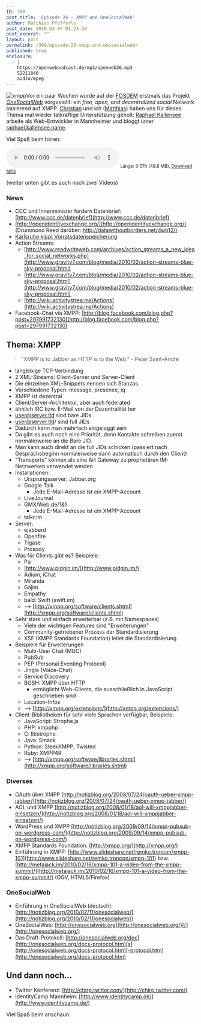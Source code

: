 ```yaml
---
ID: 308
post_title: 'Episode 26 - XMPP und OneSocialWeb'
author: Matthias Pfefferle
post_date: 2010-03-07 01:24:28
post_excerpt: ""
layout: post
permalink: /308/episode-26-xmpp-und-onesocialweb/
published: true
enclosure:
  - |
    https://openwebpodcast.de/mp3/openweb26.mp3
    52211840
    audio/mpeg
---
```


![xmpp](https://openwebpodcast.de/uploads/2010/03/xmpp.png "xmpp")Vor ein paar Wochen wurde auf der [FOSDEM](http://fosdem.org/2010/) erstmals das Projekt _[OneSocialWeb](http://onesocialweb.org/)_ vorgestellt: ein _free, open, and decentralized social_ Network basierend auf XMPP. [Christian](http://mrtopf.de) und ich ([Matthias](http://notizblog.org/)) haben uns für dieses Thema mal wieder tatkräftige Unterstützung geholt: [Raphael Kallensee](http://identi.ca/rkallensee) arbeite als Web-Entwickler in Mannheimer und bloggt unter [raphael.kallensee.name](http://raphael.kallensee.name/).

Viel Spaß beim hören:

<audio controls>
  <source src="https://openwebpodcast.de/mp3/openweb26.mp3" type="audio/mpeg">
  Ihr Browser unterstützt diesen Audio-Player nicht.
</audio>
<small>Länge: 0:57h (49.8 MB), <a href="https://openwebpodcast.de/mp3/openweb26.mp3">Download MP3</a></small>

(weiter unten gibt es auch noch zwei Videos)

### News

*   CCC und Innenminister fordern Datenbrief: [http://www.ccc.de/datenbrief](http://www.ccc.de/datenbrief)
*   [http://openidentityexchange.org/](http://openidentityexchange.org/) (Drummond Reed darüber: [http://datawithoutborders.net/dwb12/)](http://datawithoutborders.net/dwb12/%29)
*   [Karlsruhe kippt Vorratsdatenspeicherung](http://www.tagesschau.de/inland/bundesverfassungsgericht144.html)
*   Action Streams:
    *   [http://www.readwriteweb.com/archives/action_streams_a_new_idea_for_social_networks.php](http://www.gravity7.com/blog/media/2010/02/action-streams-blue-sky-proposal.html)
    *   [http://www.gravity7.com/blog/media/2010/02/action-streams-blue-sky-proposal.html](http://www.gravity7.com/blog/media/2010/02/action-streams-blue-sky-proposal.html)
    *   [http://wiki.activitystrea.ms/Actions](http://wiki.activitystrea.ms/Actions)
*   Facebook-Chat via XMPP: [http://blog.facebook.com/blog.php?post=297991732130](http://blog.facebook.com/blog.php?post=297991732130)

## Thema: XMPP

> "XMPP is to Jabber as HTTP is to the Web." - Peter Saint-André

*   langlebige TCP-Verbindung
*   2 XML-Streams: Client-Server und Server-Client
*   Die einzelnen XML-Snippets nennen sich Stanzas
*   Verschiedene Typen: message, presence, iq
*   XMPP ist dezentral
*   Client/Server-Architektur, aber auch federated
*   ähnlich IRC bzw. E-Mail von der Dezentralität her
*   user@server.tld sind bare JIDs
*   user@server.tld/<resource> sind full JIDs
*   Dadurch kann man mehrfach eingeloggt sein
*   Da gibt es auch noch eine Priorität, denn Kontakte schreiben zuerst normalerweise an die Bare JID.
*   Man kann auch direkt an die full JIDs schicken (passiert nach Gesprächsbeginn normalerweise dann automatisch durch den Client)
*   "Transports" können als eine Art Gateway zu proprietären IM-Netzwerken verwendet werden
*   Installationen:
    *   Ursprungsserver: Jabber.org
    *   Google Talk
        *   Jede E-Mail-Adresse ist ein XMPP-Account
    *   LiveJournal
    *   GMX/Web.de/1&1
        *   Jede E-Mail-Adresse ist ein XMPP-Account
    *   talkr.im
*   Server:
    *   ejabberd
    *   Openfire
    *   Tigase
    *   Prosody
*   Was für Clients gibt es? Beispiele:
    *   Psi
    *   [http://www.pidgin.im/](http://www.pidgin.im/)
    *   Adium, iChat
    *   Miranda
    *   Gajim
    *   Empathy
    *   bald: Swift (swift.im)
    *   --> [http://xmpp.org/software/clients.shtml](http://xmpp.org/software/clients.shtml)
*   Sehr stark und einfach erweiterbar (z.B. mit Namespaces)
    *   Viele der wichtigen Features sind "Erweiterungen"
    *   Community-getriebener Prozess der Standardisierung
    *   XSF (XMPP Standards Foundation) leitet die Standardisierung
*   Beispiele für Erweiterungen
    *   Multi-User Chat (MUC)
    *   PubSub
    *   PEP (Personal Eventing Protocol)
    *   Jingle (Voice-Chat)
    *   Service Discovery
    *   BOSH: XMPP über HTTP
        *   ermöglicht Web-Clients, die ausschließlich in JavaScript geschrieben sind
    *   Location-Infos
    *   --> [http://xmpp.org/extensions/](http://xmpp.org/extensions/)
*   Client-Bibliotheken für sehr viele Sprachen verfügbar, Beispiele:
    *   JavaScript: Strophe.js
    *   PHP: xmpphp
    *   C: libstrophe
    *   Java: Smack
    *   Python: SleekXMPP; Twisted
    *   Ruby: XMPP4R
    *   --> [http://xmpp.org/software/libraries.shtml](http://xmpp.org/software/libraries.shtml)

### Diverses

*   OAuth über XMPP [http://notizblog.org/2008/07/24/oauth-ueber-xmpp-jabber/](http://notizblog.org/2008/07/24/oauth-ueber-xmpp-jabber/)
*   AOL und XMPP [http://notizblog.org/2008/01/18/aol-will-xmppjabber-einsetzen/](http://notizblog.org/2008/01/18/aol-will-xmppjabber-einsetzen/)
*   WordPress und XMPP [http://notizblog.org/2009/09/14/xmpp-pubsub-on-wordpress-com/](http://notizblog.org/2009/09/14/xmpp-pubsub-on-wordpress-com/)
*   XMPP Standards Foundation: [http://xmpp.org/](http://xmpp.org/)
*   Einführung in XMPP: [http://www.slideshare.net/remko.troncon/xmpp-101](http://www.slideshare.net/remko.troncon/xmpp-101) bzw. [http://metajack.im/2010/02/16/xmpp-101-a-video-from-the-xmpp-summit/](http://metajack.im/2010/02/16/xmpp-101-a-video-from-the-xmpp-summit/) (OGV, HTML5/Firefox)

### OneSocialWeb

*   Einführung in OneSocialWeb (deutsch): [http://notizblog.org/2010/02/11/onesocialweb/](http://notizblog.org/2010/02/11/onesocialweb/)
*   OneSocialWeb: [http://onesocialweb.org](http://onesocialweb.org/)[/](http://onesocialweb.org/)
*   Das Draft-Protokoll: [http://onesocialweb.org/doc](http://onesocialweb.org/docs-protocol.htm)[s](http://onesocialweb.org/docs-protocol.htm)[-protocol.htm](http://onesocialweb.org/docs-protocol.htm)

## Und dann noch...

*   Twitter Konferenz: [http://chirp.twitter.com/](http://chirp.twitter.com/)
*   IdentityCamp Mannheim: [http://www.identitycamp.de/](http://www.identitycamp.de/)

Viel Spaß beim anschaun: <object width="480" height="295"><param name="movie" value="http://www.youtube.com/v/o7Pt0PXC_Bs&amp;hl=de_DE&amp;fs=1&amp;"><param name="allowFullScreen" value="true"><param name="allowscriptaccess" value="always"><embed src="http://www.youtube.com/v/o7Pt0PXC_Bs&amp;hl=de_DE&amp;fs=1&amp;" type="application/x-shockwave-flash" allowscriptaccess="always" allowfullscreen="true" width="480" height="295"></object> <object width="480" height="295"><param name="movie" value="http://www.youtube.com/v/dApxhDbqG_k&amp;hl=de_DE&amp;fs=1&amp;"><param name="allowFullScreen" value="true"><param name="allowscriptaccess" value="always"><embed src="http://www.youtube.com/v/dApxhDbqG_k&amp;hl=de_DE&amp;fs=1&amp;" type="application/x-shockwave-flash" allowscriptaccess="always" allowfullscreen="true" width="480" height="295"></object>
